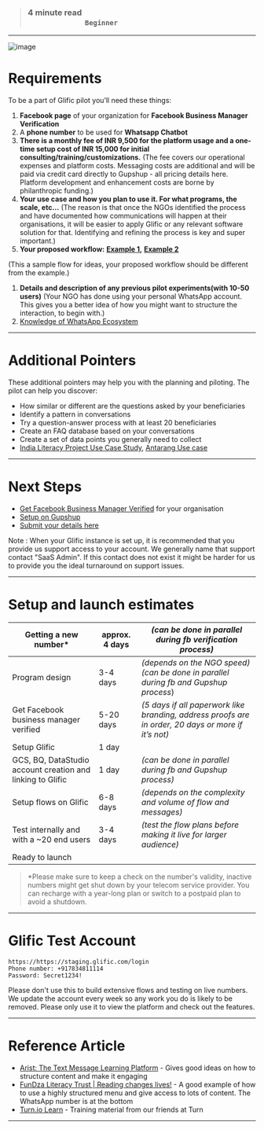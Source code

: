 > ### **4 minute read &nbsp; &nbsp; &nbsp; &nbsp; &nbsp; &nbsp; &nbsp; &nbsp; &nbsp; &nbsp; &nbsp; &nbsp; &nbsp; &nbsp; &nbsp; &nbsp; &nbsp; &nbsp; &nbsp; &nbsp; &nbsp; &nbsp; &nbsp; &nbsp; &nbsp; &nbsp; &nbsp; &nbsp; &nbsp; &nbsp; &nbsp; &nbsp; &nbsp; &nbsp; &nbsp; &nbsp; &nbsp; &nbsp; &nbsp; &nbsp; &nbsp; &nbsp; &nbsp; &nbsp; &nbsp; &nbsp; &nbsp; &nbsp; &nbsp; &nbsp; &nbsp; &nbsp; &nbsp; &nbsp; &nbsp; &nbsp; &nbsp; &nbsp; &nbsp; &nbsp; `Beginner`**

___
![image](https://user-images.githubusercontent.com/32592458/212236384-09147af2-3acf-45b0-a644-4aa090bdda1e.png)

# Requirements
To be a part of Glific pilot you’ll need these things:

1. **Facebook page** of your organization for **Facebook Business Manager Verification**
1. A **phone number** to be used for **Whatsapp Chatbot**
1. **There is a monthly fee of INR 9,500 for the platform usage and a one-time setup cost of INR 15,000 for initial consulting/training/customizations.** 
(The fee  covers our operational expenses and platform costs. Messaging costs are additional and will be paid via credit card directly to Gupshup - all pricing details here.  Platform development and enhancement costs are borne by philanthropic funding.)
1. **Your use case and how you plan to use it. For what programs, the scale, etc…**
(The reason is that once the NGOs identified the process and have documented how communications will happen at their organisations, it will be easier to apply Glific or any relevant software solution for that. Identifying and refining the process is key and super important.)  
1. **Your proposed workflow:** [**Example 1**](https://docs.google.com/document/d/1jQcSOLfASa_RR7f_JlZd7WT2INaSC9tTQCNdWI_EOOw/edit)**,** [**Example 2**](https://docs.google.com/document/d/1WxIWityZm3rEuQKM5m2U81gA7EhNgKrj/edit)

(This a sample flow for ideas, your proposed workflow should be different from the example.)
1. **Details and description of any previous pilot experiments(with 10-50 users)** 
(Your NGO has done using your personal WhatsApp account.  This gives you a better idea of how you might want to structure the interaction, to begin with.)
1. [Knowledge of WhatsApp Ecosystem](https://glific.org/7-things-you-must-know-about-using-whatsapp-chatbot/ )
___
# Additional Pointers

These additional pointers may help you with the planning and piloting. The pilot can help you discover:

- How similar or different are the questions asked by your beneficiaries
- Identify a pattern in conversations
- Try a question-answer process with at least 20 beneficiaries
- Create an FAQ database based on your conversations
- Create a set of data points you generally need to collect
- [India Literacy Project Use Case Study](https://docs.google.com/document/d/1YnCnzfjxwPfOirJSgTE6_BQxkTpPKxbP_hP_6zXkNFY/edit), [Antarang Use case](https://docs.google.com/document/d/1jQcSOLfASa_RR7f_JlZd7WT2INaSC9tTQCNdWI_EOOw/edit?ts=5fe42228)
___
# Next Steps

- [Get Facebook Business Manager Verified](https://glific.github.io/docs/docs/Onboarding/Facebook%20Verification%20Process%20for%20WhatsApp%20Business%20API) for your organisation
- [Setup on Gupshup](https://glific.github.io/docs/docs/Onboarding/Setup%20an%20organisation%20on%20GupShup/)
- [Submit your details here](https://glific.github.io/docs/docs/Onboarding/Onboarding%20Form%20Fill%20Up)  

Note : When your Glific instance is set up, it is recommended that you provide us support access to your account. We generally name that support contact &quot;SaaS Admin&quot;. If this contact does not exist it might be harder for us to provide you the ideal turnaround on support issues.
___
# Setup and launch estimates

| Getting a new number* | approx.     4 days | _(can be done in parallel during fb verification process)_ |
| --- | --- | --- |
| Program design | 3-4 days  | _(depends on the NGO speed)                     (can be done in parallel during fb and Gupshup process_) |
| Get Facebook business manager verified | 5-20 days | _(5 days if all paperwork like branding, address proofs are in order, 20 days or more if it’s not)_ |
| Setup Glific | 1 day |  |
| GCS, BQ, DataStudio account creation and linking to Glific | 1 day | _(can be done in parallel during fb and Gupshup process)_ |
| Setup flows on Glific | 6-8 days | _(depends on the complexity and volume of flow and messages)_ |
| Test internally and with a ~20 end users | 3-4 days | _(test the flow plans before making it live for larger audience)_ |
| Ready to launch |  |  |

> *Please make sure to keep a check on the number&#39;s validity, inactive numbers might get shut down by your telecom service provider. You can recharge with a year-long plan or switch to a postpaid plan to avoid a shutdown.
___
# Glific Test Account

```
https://https://staging.glific.com/login
Phone number: +917834811114
Password: Secret1234!
```

Please don&#39;t use this to build extensive flows and testing on live numbers. We update the account every week so any work you do is likely to be removed. Please only use it to view the platform and check out the features.

___

# Reference Article

- [Arist: The Text Message Learning Platform](https://www.arist.co) - Gives good ideas on how to structure content and make it engaging
- [FunDza Literacy Trust | Reading changes lives!](http://www.fundza.co.za) - A good example of how to use a highly structured menu and give access to lots of content. The WhatsApp number is at the bottom
- [Turn.io Learn](https://learn.turn.io) - Training material from our friends at Turn

___

